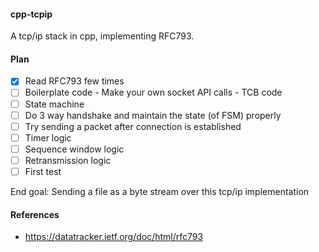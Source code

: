#### cpp-tcpip

A tcp/ip stack in cpp, implementing RFC793.

#### Plan

- [x] Read RFC793 few times
- [ ] Boilerplate code
      - Make your own socket API calls
      - TCB code
- [ ] State machine
- [ ] Do 3 way handshake and maintain the state (of FSM) properly
- [ ] Try sending a packet after connection is established
- [ ] Timer logic 
- [ ] Sequence window logic
- [ ] Retransmission logic
- [ ] First test

End goal: Sending a file as a byte stream over this tcp/ip implementation

#### References
 - https://datatracker.ietf.org/doc/html/rfc793
